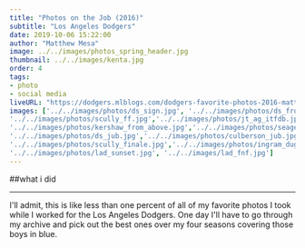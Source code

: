 ```yaml
---
title: "Photos on the Job (2016)"
subtitle: "Los Angeles Dodgers"
date: 2019-10-06 15:22:00
author: "Matthew Mesa"
image: ../../images/photos_spring_header.jpg
thumbnail: ../../images/kenta.jpg
order: 4
tags:
- photo
- social media
liveURL: "https://dodgers.mlblogs.com/dodgers-favorite-photos-2016-matthew-mesa-2b13196612f9"
images: ['../../images/photos/ds_sign.jpg', '../../images/photos/ds_front_office.jpg', '../../images/photos/cody_st_16.jpg', '../../images/photos/mm_8441.jpg', '../../images/photos/joc_drone.jpg','../../images/photos/dre_slide.jpg',
'../../images/photos/scully_ff.jpg','../../images/photos/jt_ag_itfdb.jpg',
'../../images/photos/kershaw_from_above.jpg','../../images/photos/seager_jub.jpg',
'../../images/photos/ds_jub.jpg','../../images/photos/culberson_jub.jpg',
'../../images/photos/scully_finale.jpg','../../images/photos/ingram_dugout.jpg',
'../../images/photos/lad_sunset.jpg', '../../images/lad_fnf.jpg']
---
```

##what i did

***

I'll admit, this is like less than one percent of all of my favorite photos I took while I worked for the Los Angeles Dodgers. One day I'll have to go through my archive and pick out the best ones over my four seasons covering those boys in blue.